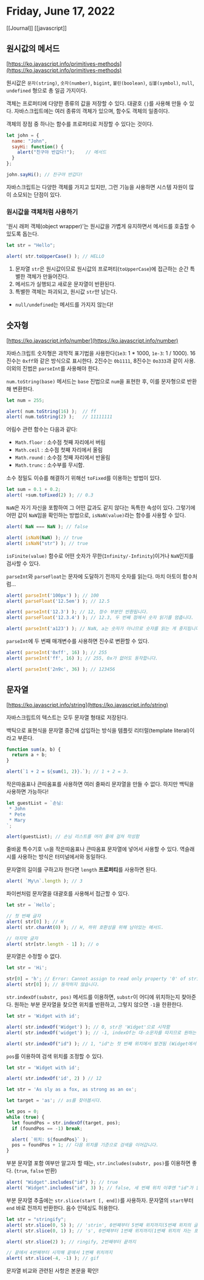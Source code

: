 # Friday, June 17, 2022

[[Journal]]
[[javascript]]

## 원시값의 메서드

[https://ko.javascript.info/primitives-methods](https://ko.javascript.info/primitives-methods)

원시값은 `문자(string)`, `숫자(number)`, `bigint`, `불린(boolean)`, `심볼(symbol)`, `null`, `undefined` 형으로 총 일곱 가지이다.

객체는 프로퍼티에 다양한 종류의 값을 저장할 수 있다. 대괄호 `{}`를 사용해 만들 수 있다. 자바스크립트에는 여러 종류의 객체가 있으며, 함수도 객체의 일종이다.

객체의 장점 중 하나는 함수를 프로퍼티로 저장할 수 있다는 것이다.

```js
let john = {
  name: "John",
  sayHi: function() {
    alert("친구야 반갑다!");    // 메서드
  }
};

john.sayHi(); // 친구야 반갑다!
```

자바스크립트는 다양한 객체를 가지고 있지만, 그런 기능을 사용하면 시스템 자원이 많이 소모되는 단점이 있다.

### 원시값을 객체처럼 사용하기

'원시 래퍼 객체(object wrapper)'는 원시값을 가볍게 유지하면서 메서드를 호출할 수 있도록 돕는다.

```js
let str = "Hello";

alert( str.toUpperCase() ); // HELLO
```

1. 문자열 `str`은 원시값이므로 원시값의 프로퍼티(`toUpperCase`)에 접근하는 순간 특별한 객체가 만들어진다.
2. 메서드가 실행되고 새로운 문자열이 반환된다.
3. 특별한 객체는 파괴되고, 원시값 `str`만 남는다.

* `null/undefined`는 메서드를 가지지 않는다!

## 숫자형

[https://ko.javascript.info/number](https://ko.javascript.info/number)

자바스크립트 숫자형은 과학적 표기법을 사용한다(`1e3`: 1 * 1000, `1e-3`: 1 / 1000).
16진수는 `0xff`와 같은 방식으로 표시한다. 2진수는 `0b1111`, 8진수는 `0o333`과 같이 사용. 이외의 진법은 `parseInt`를 사용해야 한다.

`num.toString(base)` 메서드는 `base` 진법으로 `num`을 표현한 후, 이를 문자형으로 반환해 변환한다.

```js
let num = 255;

alert( num.toString(16) );  // ff
alert( num.toString(2) );   // 11111111
```

어림수 관련 함수는 다음과 같다:

* `Math.floor` : 소수점 첫째 자리에서 버림
* `Math.ceil` : 소수점 첫째 자리에서 올림
* `Math.round` : 소수점 첫째 자리에서 반올림
* `Math.trunc` : 소수부를 무시함.

소수 정밀도 이슈를 해결하기 위해선 `toFixed`를 이용하는 방법이 있다.

```js
let sum = 0.1 + 0.2;
alert( +sum.toFixed(2) ); // 0.3
```

`NaN`은 자기 자신을 포함하여 그 어떤 값과도 같지 않다는 독특한 속성이 있다. 그렇기에 어떤 값이 `NaN`임을 확인하는 방법으로, `isNaN(value)`라는 함수를 사용할 수 있다.

```js
alert( NaN === NaN ); // false

alert( isNaN(NaN) ); // true
alert( isNaN("str") ); // true
```

`isFinite(value)` 함수로 어떤 숫자가 무한(`Infinity/-Infinity`)이거나 `NaN`인지를 검사할 수 있다.

`parseInt`와 `parseFloat`는 문자에 도달하기 전까지 숫자를 읽는다. 마치 아토이 함수처럼...

```js
alert( parseInt('100px') ); // 100
alert( parseFloat('12.5em') ); // 12.5

alert( parseInt('12.3') ); // 12, 정수 부분만 반환됩니다.
alert( parseFloat('12.3.4') ); // 12.3, 두 번째 점에서 숫자 읽기를 멈춥니다.

alert( parseInt('a123') ); // NaN, a는 숫자가 아니므로 숫자를 읽는 게 중지됩니다.
```

`parseInt`에 두 번째 매개변수를 사용하면 진수로 변환할 수 있다.

```js
alert( parseInt('0xff', 16) ); // 255
alert( parseInt('ff', 16) ); // 255, 0x가 없어도 동작합니다.

alert( parseInt('2n9c', 36) ); // 123456
```

## 문자열

[https://ko.javascript.info/string](https://ko.javascript.info/string)

자바스크립트의 텍스트는 모두 문자열 형태로 저장된다.

백틱으로 표현식을 문자열 중간에 삽입하는 방식을 템플릿 리터럴(template literal)이라고 부른다.

```js
function sum(a, b) {
  return a + b;
}

alert(`1 + 2 = ${sum(1, 2)}.`); // 1 + 2 = 3.
```

작은따옴표나 큰따옴표를 사용하면 여러 줄짜리 문자열을 만들 수 없다. 하지만 백틱을 사용하면 가능하다!

```js
let guestList = `손님:
 * John
 * Pete
 * Mary
`;

alert(guestList); // 손님 리스트를 여러 줄에 걸쳐 작성함
```

줄바꿈 특수기호 `\n`을 작은따옴표나 큰따옴표 문자열에 넣어서 사용할 수 있다. 역슬래시를 사용하는 방식은 터미널에서와 동일하다.

문자열의 길이를 구하고자 한다면 `length` **프로퍼티**를 사용하면 된다.

```js
alert( `My\n`.length ); // 3
```

파이썬처럼 문자열을 대괄호를 사용해서 접근할 수 있다.

```js
let str = `Hello`;

// 첫 번째 글자
alert( str[0] ); // H
alert( str.charAt(0) ); // H, 하위 호환성을 위해 남아있는 메서드.

// 마지막 글자
alert( str[str.length - 1] ); // o
```

문자열은 수정할 수 없다.

```js
let str = 'Hi';

str[0] = 'h'; // Error: Cannot assign to read only property '0' of string 'Hi'
alert( str[0] ); // 동작하지 않습니다.
```

`str.indexOf(substr, pos)` 메서드를 이용하면, `substr`이 어디에 위치하는지 찾아준다. 원하는 부분 문자열을 찾으면 위치를 반환하고, 그렇지 않으면 `-1`을 한환한다.

```js
let str = 'Widget with id';

alert( str.indexOf('Widget') ); // 0, str은 'Widget'으로 시작함
alert( str.indexOf('widget') ); // -1, indexOf는 대·소문자를 따지므로 원하는 문자열을 찾지 못함

alert( str.indexOf("id") ); // 1, "id"는 첫 번째 위치에서 발견됨 (Widget에서 id)
```

`pos`를 이용하여 검색 위치를 조정할 수 있다.

```js
let str = 'Widget with id';

alert( str.indexOf('id', 2) ) // 12
```

```js
let str = 'As sly as a fox, as strong as an ox';

let target = 'as'; // as를 찾아봅시다.

let pos = 0;
while (true) {
  let foundPos = str.indexOf(target, pos);
  if (foundPos == -1) break;

  alert( `위치: ${foundPos}` );
  pos = foundPos + 1; // 다음 위치를 기준으로 검색을 이어갑니다.
}
```

부분 문자열 포함 여부만 알고자 할 때는, `str.includes(substr, pos)`를 이용하면 좋다. (`true`, `false` 반환)

```js
alert( "Widget".includes("id") ); // true
alert( "Widget".includes("id", 3) ); // false, 세 번째 위치 이후엔 "id"가 없습니다.
```

부분 문자열 추출에는 `str.slice(start [, end])`를 사용하자. 문자열의 `start`부터 `end` 바로 전까지 반환한다. 음수 인덱싱도 허용한다.

```js
let str = "stringify";
alert( str.slice(0, 5) ); // 'strin', 0번째부터 5번째 위치까지(5번째 위치의 글자는 포함하지 않음)
alert( str.slice(0, 1) ); // 's', 0번째부터 1번째 위치까지(1번째 위치의 자는 포함하지 않음)

alert( str.slice(2) ); // ringify, 2번째부터 끝까지

// 끝에서 4번째부터 시작해 끝에서 1번째 위치까지
alert( str.slice(-4, -1) ); // gif
```

문자열 비교와 관련된 사항은 본문을 확인!